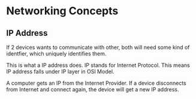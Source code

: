 # Networking Concepts

## IP Address

If 2 devices wants to communicate with other, both will need some kind of identfier, which uniquely identifies them.

This is what a IP address does. IP stands for Internet Protocol. This means IP address falls under IP layer in OSI Model.

A computer gets an IP from the Internet Provider. If a device disconnects from Internet and connect again, the device will get a new IP address.
